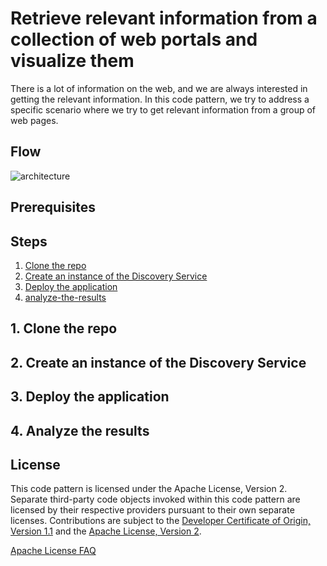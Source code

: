 # Retrieve relevant information from a collection of web portals and visualize them

There is a lot of information on the web, and we are always interested in getting the relevant information. In this code pattern, we try to address a specific scenario where we try to get relevant information from a group of web pages. 

## Flow

![architecture](doc/source/images/architecture.png)

## Prerequisites

## Steps

1. [Clone the repo](#1-clone-the-repo)
1. [Create an instance of the Discovery Service](#2-create-an-instance-of-the-discovery-service)
1. [Deploy the application](#3-deploy-the-application)
1. [analyze-the-results](#4-analyze-the-results)

## 1. Clone the repo

## 2. Create an instance of the Discovery Service

## 3. Deploy the application

## 4. Analyze the results

## License

This code pattern is licensed under the Apache License, Version 2. Separate third-party code objects invoked within this code pattern are licensed by their respective providers pursuant to their own separate licenses. Contributions are subject to the [Developer Certificate of Origin, Version 1.1](https://developercertificate.org/) and the [Apache License, Version 2](https://www.apache.org/licenses/LICENSE-2.0.txt).

[Apache License FAQ](https://www.apache.org/foundation/license-faq.html#WhatDoesItMEAN)
